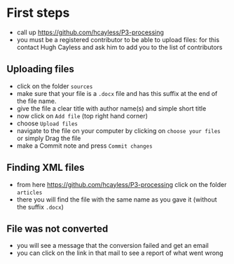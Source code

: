 # First steps
 - call up https://github.com/hcayless/P3-processing
 - you must be a registered contributor to be able to upload files: for this contact Hugh Cayless and ask him to add you to the list of contributors

## Uploading files
 - click on the folder `sources`
 - make sure that your file is a `.docx` file and has this suffix at the end of the file name.
 - give the file a clear title with author name(s) and simple short title
 - now click on `Add file` (top right hand corner)
 - choose `Upload files`
 - navigate to the file on your computer by clicking on `choose your files` or simply Drag the file
 - make a Commit note and press `Commit changes`

## Finding XML files
 - from here https://github.com/hcayless/P3-processing click on the folder `articles`
 - there you will find the file with the same name as you gave it (without the suffix `.docx`)

## File was not converted
 - you will see a message that the conversion failed and get an email
 - you can click on the link in that mail to see a report of what went wrong

